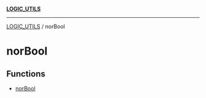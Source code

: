 [**LOGIC_UTILS**](../README.md)

***

[LOGIC_UTILS](../README.md) / norBool

# norBool

## Functions

- [norBool](functions/norBool.md)
